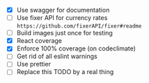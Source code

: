 - [x] Use swagger for documentation
- [ ] Use fixer API for currency rates `https://github.com/fixerAPI/fixer#readme`
- [ ] Build images just once for testing
- [x] React coverage
- [x] Enforce 100% coverage (on codeclimate)
- [ ] Get rid of all eslint warnings
- [ ] Use prettier
- [ ] Replace this TODO by a real thing
